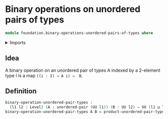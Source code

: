 # Binary operations on unordered pairs of types

```agda
module foundation.binary-operations-unordered-pairs-of-types where
```

<details><summary>Imports</summary>

```agda
open import foundation.products-unordered-pairs-of-types
open import foundation.universe-levels
open import foundation.unordered-pairs
```

</details>

## Idea

A binary operation on an unordered pair of types A indexed by a 2-element type I
is a map `((i : I) → A i) →  B`.

## Definition

```agda
binary-operation-unordered-pair-types :
  {l1 l2 : Level} (A : unordered-pair (UU l1)) (B : UU l2) → UU (l1 ⊔ l2)
binary-operation-unordered-pair-types A B = product-unordered-pair-types A → B
```
